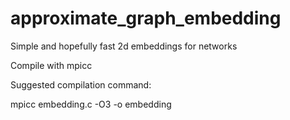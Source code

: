 # approximate_graph_embedding
Simple and hopefully fast 2d embeddings for networks

Compile with mpicc

Suggested compilation command:

mpicc embedding.c -O3 -o embedding